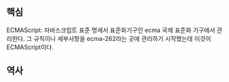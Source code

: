 ## 핵심
ECMAScript: 자바스크립트 표준 명세서
표준화기구인 ecma 국제 표준화 기구에서 관리한다.
그 규칙이나 세부사항을 ecma-262라는 곳에 관리하기 시작했는데 이것이 ECMAScript이다.

## 역사
